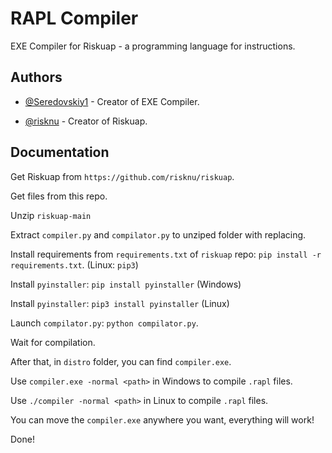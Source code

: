 
# RAPL Compiler

EXE Compiler for Riskuap - a programming language for instructions.


## Authors

- [@Seredovskiy1](https://www.github.com/Seredovskiy1) - Creator of EXE Compiler.

- [@risknu](https://github.com/risknu) - Creator of Riskuap.
## Documentation

Get Riskuap from `https://github.com/risknu/riskuap`.

Get files from this repo.

Unzip `riskuap-main`

Extract `compiler.py` and `compilator.py` to unziped folder with replacing.

Install requirements from `requirements.txt` of `riskuap` repo: `pip install -r requirements.txt`.  (Linux: `pip3`)

Install `pyinstaller`: `pip install pyinstaller` (Windows)

Install `pyinstaller`: `pip3 install pyinstaller` (Linux)

Launch `compilator.py`: `python compilator.py`.

Wait for compilation.

After that, in `distro` folder, you can find `compiler.exe`.

Use `compiler.exe -normal <path>` in Windows to compile `.rapl` files.

Use `./compiler -normal <path>` in Linux to compile `.rapl` files.

You can move the `compiler.exe` anywhere you want, everything will work!

Done!
